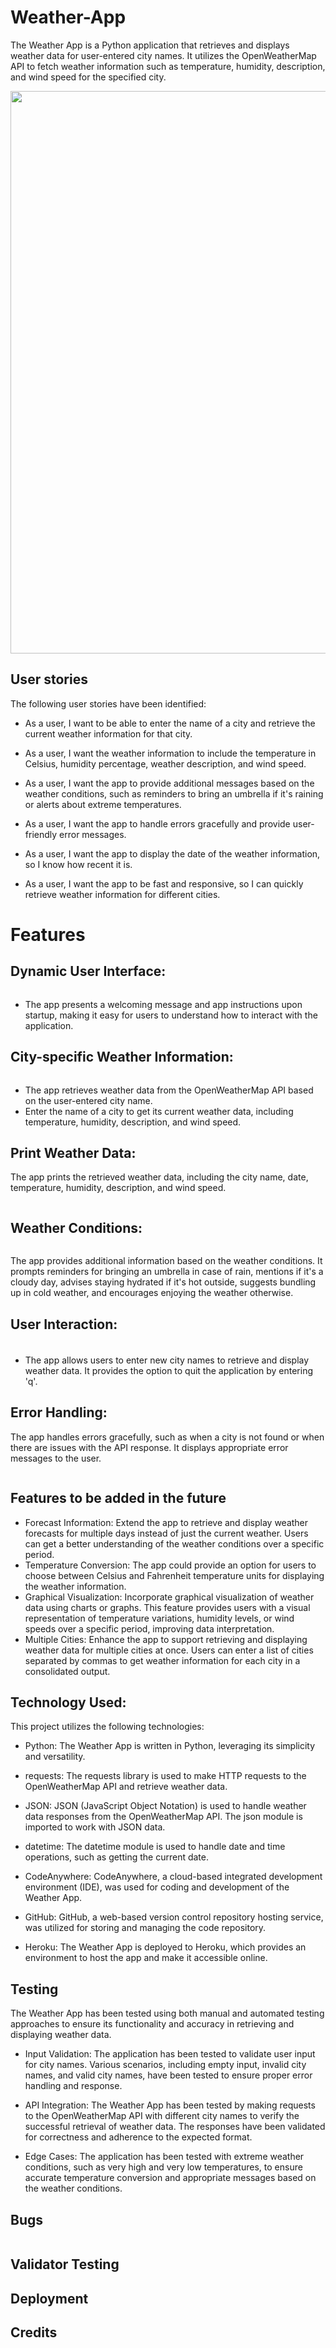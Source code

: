 
#  Weather-App     
The Weather App is a Python application that retrieves and displays weather data for user-entered city names. It utilizes the OpenWeatherMap API to fetch weather information such as temperature, humidity, description, and wind speed for the specified city.
 

<img src=""  width="900" /> 

## User stories
 The following user stories have been identified: 

- As a user, I want to be able to enter the name of a city and retrieve the current weather information for that city.

- As a user, I want the weather information to include the temperature in Celsius, humidity percentage, weather description, and wind speed. 

- As a user, I want the app to provide additional messages based on the weather conditions, such as reminders to bring an umbrella if it's raining or alerts about extreme temperatures.

- As a user, I want the app to handle errors gracefully and provide user-friendly error messages. 
- As a user, I want the app to display the date of the weather information, so I know how recent it is.

- As a user, I want the app to be fast and responsive, so I can quickly retrieve weather information for different cities.



# Features

## Dynamic User Interface:

<img src=""  height="" width="" /> 

-  The app presents a welcoming message and app instructions upon startup, making it easy for users to understand how to interact with the application.


## City-specific Weather Information:

<img src=""  height="" width="" /> 

- The app retrieves weather data from the OpenWeatherMap API based on the user-entered city name.
- Enter the name of a city to get its current weather data, including temperature, humidity, description, and wind speed.


## Print Weather Data:

  The app prints the retrieved weather data, including the city name, date, temperature, humidity, description, and wind speed.

<img src=""  height="" width="" /> 

## Weather Conditions: 
 <img src=""  height=""/> 

The app provides additional information based on the weather conditions. It prompts reminders for bringing an umbrella in case of rain, mentions if it's a cloudy day, advises staying hydrated if it's hot outside, suggests bundling up in cold weather, and encourages enjoying the weather otherwise.

## User Interaction: 
 <img src=""  height="" width="5" /> 

- The app allows users to enter new city names to retrieve and display weather data. It provides the option to quit the application by entering 'q'. 
 
## Error Handling:
The app handles errors gracefully, such as when a city is not found or when there are issues with the API response. It displays appropriate error messages to the user.

<img src=""  height="" width="" /> 


 

## Features to be added in the future
 - Forecast Information: Extend the app to retrieve and display weather forecasts for multiple days instead of just the current weather. Users can get a better understanding of the weather conditions over a specific period.
 - Temperature Conversion: The app could provide an option for users to choose between Celsius and Fahrenheit temperature units for displaying the weather information.
 - Graphical Visualization: Incorporate graphical visualization of weather data using charts or graphs. This feature provides users with a visual representation of temperature variations, humidity levels, or wind speeds over a specific period, improving data interpretation.
 - Multiple Cities: Enhance the app to support retrieving and displaying weather data for multiple cities at once. Users can enter a list of cities separated by commas to get weather information for each city in a consolidated output.

## Technology Used: 

 This project utilizes the following technologies:

 - Python: The Weather App is written in Python, leveraging its simplicity and versatility.

 - requests: The requests library is used to make HTTP requests to the OpenWeatherMap API and retrieve weather data.

 - JSON: JSON (JavaScript Object Notation) is used to handle weather data responses from the OpenWeatherMap API. The json module is imported to work with JSON data.

 - datetime: The datetime module is used to handle date and time operations, such as getting the current date.

 - CodeAnywhere: CodeAnywhere, a cloud-based integrated development environment (IDE), was used for coding and development of the Weather App.

 - GitHub: GitHub, a web-based version control repository hosting service, was utilized for storing and managing the code repository. 

 - Heroku: The Weather App is deployed to Heroku, which provides an environment to host the app and make it accessible online.
 
## Testing 

The Weather App has been tested using both manual and automated testing approaches to ensure its functionality and accuracy in retrieving and displaying weather data.  

 - Input Validation: The application has been tested to validate user input for city names. Various scenarios, including empty input, invalid city names, and valid city names, have been tested to ensure proper error handling and response.

 - API Integration: The Weather App has been tested by making requests to the OpenWeatherMap API with different city names to verify the successful retrieval of weather data. The responses have been validated for correctness and adherence to the expected format. 

 - Edge Cases: The application has been tested with extreme weather conditions, such as very high and very low temperatures, to ensure accurate temperature conversion and appropriate messages based on the weather conditions. 


## Bugs



 <img src="" height=""/> 




## Validator Testing



## Deployment 


## Credits 
  